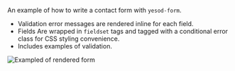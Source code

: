 An example of how to write a contact form with `yesod-form`.

- Validation error messages are rendered inline for each field.
- Fields Are wrapped in `fieldset` tags and tagged with a conditional error class for CSS styling convenience.
- Includes examples of validation.

![Exampled of rendered form](https://i.imgur.com/T4ps1yI.png)
